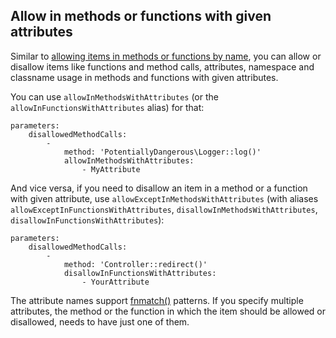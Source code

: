 ## Allow in methods or functions with given attributes

Similar to [allowing items in methods or functions by name](allow-in-methods.md), you can allow or disallow items like functions and method calls, attributes, namespace and classname usage in methods and functions with given attributes.

You can use `allowInMethodsWithAttributes` (or the `allowInFunctionsWithAttributes` alias) for that:

```neon
parameters:
    disallowedMethodCalls:
        -
            method: 'PotentiallyDangerous\Logger::log()'
            allowInMethodsWithAttributes:
                - MyAttribute
```

And vice versa, if you need to disallow an item in a method or a function with given attribute, use `allowExceptInMethodsWithAttributes` (with aliases `allowExceptInFunctionsWithAttributes`, `disallowInMethodsWithAttributes`, `disallowInFunctionsWithAttributes`):

```neon
parameters:
    disallowedMethodCalls:
        -
            method: 'Controller::redirect()'
            disallowInFunctionsWithAttributes:
                - YourAttribute
```

The attribute names support [fnmatch()](https://www.php.net/function.fnmatch) patterns. If you specify multiple attributes, the method or the function in which the item should be allowed or disallowed, needs to have just one of them.
